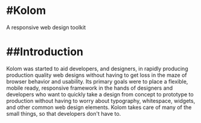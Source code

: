 #Kolom
======
A responsive web design toolkit

##Introduction
==============
Kolom was started to aid developers, and designers, in rapidly producing production quality web designs without having to get loss in the maze of browser behavior and usability. Its primary goals were to place a flexible, mobile ready, responsive framework in the hands of designers and developers who want to quickly take a design from concept to prototype to production without having to worry about typography, whitespace, widgets, and other common web design elements. Kolom takes care of many of the small things, so that developers don't have to.
